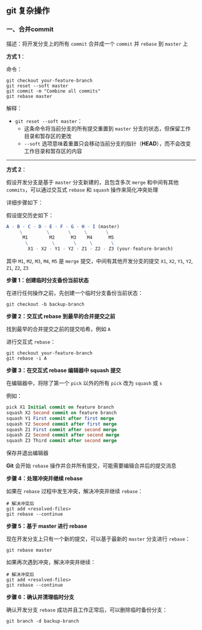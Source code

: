 ## git 复杂操作

### 一、合并commit

描述：将开发分支上的所有 `commit` 合并成一个 `commit` 并 `rebase` 到 `master` 上

**方式 1**：

命令：

```shell
git checkout your-feature-branch
git reset --soft master
git commit -m "Combine all commits"
git rebase master
```

解释：

- `git reset --soft master`：
  - 这条命令将当前分支的所有提交重置到 `master` 分支的状态，但保留工作目录和暂存区的更改
  - `--soft` 选项意味着重置只会移动当前分支的指针（**HEAD**），而不会改变工作目录和暂存区的内容

------

**方式 2**：

假设开发分支是基于 `master` 分支新建的，且包含多次 `merge` 和中间有其他 `commits`，可以通过交互式 `rebase` 和 `squash` 操作来简化冲突处理

详细步骤如下：

假设提交历史如下：

```mathematica
A - B - C - D - E - F - G - H - I (master)
     \         \       \     \       \
      M1        M2      M3    M4      M5
       \         \       \     \       \
        X1 - X2 - Y1 - Y2 - Z1 - Z2 - Z3 (your-feature-branch)
```

其中 `M1`, `M2`, `M3`, `M4`, `M5` 是 `merge` 提交，中间有其他开发分支的提交 `X1`, `X2`, `Y1`, `Y2`, `Z1`, `Z2`, `Z3`

**步骤 1：创建临时分支备份当前状态**

在进行任何操作之前，先创建一个临时分支备份当前状态：

```shell
git checkout -b backup-branch
```

**步骤 2：交互式 rebase 到最早的合并提交之前**

找到最早的合并提交之前的提交哈希，例如 `A`

进行交互式 `rebase`：

```shell
git checkout your-feature-branch
git rebase -i A
```

**步骤 3：在交互式 rebase 编辑器中 squash 提交**

在编辑器中，将除了第一个 `pick` 以外的所有 `pick` 改为 `squash` 或 `s`

例如：

```sql
pick X1 Initial commit on feature branch
squash X2 Second commit on feature branch
squash Y1 First commit after first merge
squash Y2 Second commit after first merge
squash Z1 First commit after second merge
squash Z2 Second commit after second merge
squash Z3 Third commit after second merge
```

保存并退出编辑器

**Git** 会开始 `rebase` 操作并合并所有提交，可能需要编辑合并后的提交消息

**步骤 4：处理冲突并继续 rebase**

如果在 `rebase` 过程中发生冲突，解决冲突并继续 `rebase`：

```shell
# 解决冲突后
git add <resolved-files>
git rebase --continue
```

**步骤 5：基于 master 进行 rebase**

现在开发分支上只有一个新的提交，可以基于最新的 `master` 分支进行 `rebase`：

```shell
git rebase master
```

如果再次遇到冲突，解决冲突并继续：

```shell
# 解决冲突后
git add <resolved-files>
git rebase --continue
```

**步骤 6：确认并清理临时分支**

确认开发分支 `rebase` 成功并且工作正常后，可以删除临时备份分支：

```shell
git branch -d backup-branch
```

### 